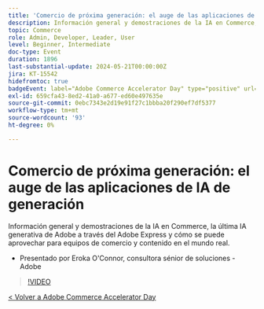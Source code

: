 ```yaml
---
title: 'Comercio de próxima generación: el auge de las aplicaciones de IA de generación'
description: Información general y demostraciones de la IA en Commerce, la última IA generativa de Adobe a través del Adobe Express y cómo se puede aprovechar para equipos de comercio y contenido en el mundo real.
topic: Commerce
role: Admin, Developer, Leader, User
level: Beginner, Intermediate
doc-type: Event
duration: 1896
last-substantial-update: 2024-05-21T00:00:00Z
jira: KT-15542
hidefromtoc: true
badgeEvent: label="Adobe Commerce Accelerator Day" type="positive" url="https://experienceleague.adobe.com/es/docs/events/apac-commerce-recordings/2024/overview"
exl-id: 659cfa43-8ed2-41a0-a677-ed60e497635e
source-git-commit: 0ebc7343e2d19e91f27c1bbba20f290ef7df5377
workflow-type: tm+mt
source-wordcount: '93'
ht-degree: 0%

---
```


# Comercio de próxima generación: el auge de las aplicaciones de IA de generación

Información general y demostraciones de la IA en Commerce, la última IA generativa de Adobe a través del Adobe Express y cómo se puede aprovechar para equipos de comercio y contenido en el mundo real.

+ Presentado por Eroka O&#39;Connor, consultora sénior de soluciones - Adobe

>[!VIDEO](https://video.tv.adobe.com/v/3456487/?learn=on&captions=spa)

[&lt; Volver a Adobe Commerce Accelerator Day](./overview.md)
